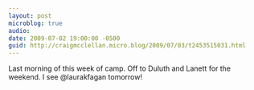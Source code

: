 ```yaml
---
layout: post
microblog: true
audio: 
date: 2009-07-02 19:00:00 -0500
guid: http://craigmcclellan.micro.blog/2009/07/03/t2453515031.html
---
```

Last morning of this week of camp. Off to Duluth and Lanett for the weekend. I see  @laurakfagan tomorrow!
